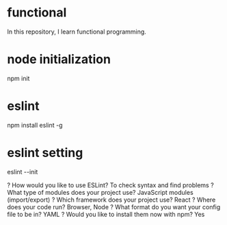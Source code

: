 # functional

In this repository, I learn functional programming.

# node initialization
npm init

# eslint
npm install eslint -g

# eslint setting
eslint --init

? How would you like to use ESLint? To check syntax and find problems
? What type of modules does your project use? JavaScript modules (import/export)
? Which framework does your project use? React
? Where does your code run? Browser, Node
? What format do you want your config file to be in? YAML
? Would you like to install them now with npm? Yes
